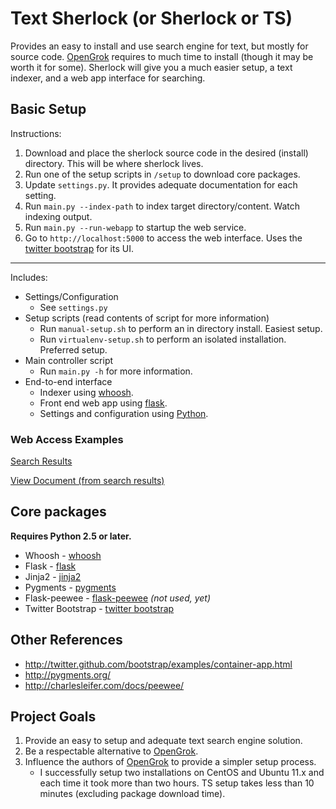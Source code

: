 # Text Sherlock (or Sherlock or TS)

Provides an easy to install and use search engine for text, but mostly for source code. [OpenGrok](http://hub.opensolaris.org/bin/view/Project+opengrok/) requires to much time to install (though it may be worth it for some). Sherlock will give you a much easier setup, a text indexer, and a web app interface for searching.

## Basic Setup

Instructions:

1. Download and place the sherlock source code in the desired (install) directory. This will be where sherlock lives.
1. Run one of the setup scripts in `/setup` to download core packages.
1. Update `settings.py`. It provides adequate documentation for each setting.
1. Run `main.py --index-path` to index target directory/content. Watch indexing output.
1. Run `main.py --run-webapp` to startup the web service.
1. Go to `http://localhost:5000` to access the web interface. Uses the [twitter bootstrap](http://twitter.github.com/bootstrap) for its UI.

---

Includes:

- Settings/Configuration
	- See `settings.py`
- Setup scripts (read contents of script for more information)
	- Run `manual-setup.sh` to perform an in directory install. Easiest setup.
	- Run `virtualenv-setup.sh` to perform an isolated installation. Preferred setup.
- Main controller script 
	- Run `main.py -h` for more information.
- End-to-end interface
	- Indexer using [whoosh](http://packages.python.org/Whoosh).
	- Front end web app using [flask](http://flask.pocoo.org).
	- Settings and configuration using [Python](http://python.org).

### Web Access Examples

[Search Results](https://github.com/cbess/text-sherlock/blob/master/setup/web-example1.jpg)

[View Document (from search results)](https://github.com/cbess/text-sherlock/blob/master/setup/web-example2.jpg)

## Core packages

**Requires Python 2.5 or later.**

* Whoosh - [whoosh](http://packages.python.org/Whoosh/quickstart.html#a-quick-introduction)
* Flask - [flask](http://flask.pocoo.org)
* Jinja2 - [jinja2](http://jinja.pocoo.org/docs)
* Pygments - [pygments](http://pygments.org/docs/quickstart)
* Flask-peewee - [flask-peewee](https://github.com/coleifer/flask-peewee) *(not used, yet)*
* Twitter Bootstrap - [twitter bootstrap](http://twitter.github.com/bootstrap)

## Other References

* http://twitter.github.com/bootstrap/examples/container-app.html
* http://pygments.org/
* http://charlesleifer.com/docs/peewee/

## Project Goals

1. Provide an easy to setup and adequate text search engine solution.
1. Be a respectable alternative to [OpenGrok](http://hub.opensolaris.org/bin/view/Project+opengrok/).
1. Influence the authors of [OpenGrok](http://hub.opensolaris.org/bin/view/Project+opengrok/) to provide a simpler setup process. 
	- I successfully setup two installations on CentOS and Ubuntu 11.x and each time it took more than two hours. TS setup takes less than 10 minutes (excluding package download time).